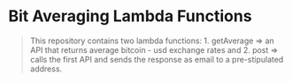 # Bit Averaging Lambda Functions

> This repository contains two lambda functions: 1. getAverage => an API that returns average bitcoin - usd exchange rates and 2. post => calls the first API and sends the response as email to a pre-stipulated address.
